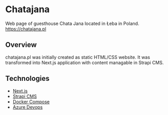 # Chatajana
Web page of guesthouse Chata Jana located in Łeba in Poland.  
https://chatajana.pl  

## Overview
chatajana.pl was initially created as static HTML/CSS website. It was transformed into Next.js application with content managable in Strapi CMS.

## Technologies
* [Next.js](https://nextjs.org/)
* [Strapi CMS](https://strapi.io/)
* [Docker Compose](https://docs.docker.com/compose/)
* [Azure Devops](https://azure.microsoft.com/en-us/services/devops/?nav=min)
